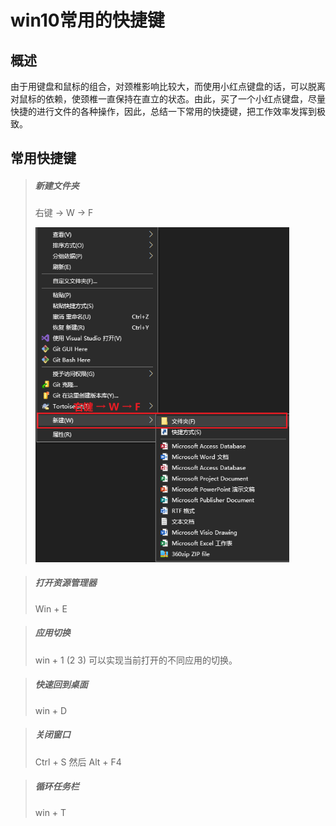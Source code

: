 # win10常用的快捷键  

## 概述  
由于用键盘和鼠标的组合，对颈椎影响比较大，而使用小红点键盘的话，可以脱离对鼠标的依赖，使颈椎一直保持在直立的状态。由此，买了一个小红点键盘，尽量快捷的进行文件的各种操作，因此，总结一下常用的快捷键，把工作效率发挥到极致。 

## 常用快捷键  

>##### 新建文件夹  
>
>右键 → W → F 
>
><img src="./img/013-1.png" alt="013-1" style="zoom:75%;" />

>##### 打开资源管理器
>
>Win + E 

>##### 应用切换  
>
>win + 1 (2  3) 可以实现当前打开的不同应用的切换。   

>##### 快速回到桌面   
>
>win + D  

>##### 关闭窗口  
>
>Ctrl + S      然后    Alt + F4 

>##### 循环任务栏  
>
>win + T